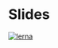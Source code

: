 # Slides
[![lerna](https://img.shields.io/badge/maintained%20with-lerna-cc00ff.svg)](https://lernajs.io/)
